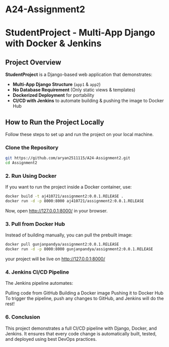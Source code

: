 # A24-Assignment2
#  StudentProject - Multi-App Django with Docker & Jenkins  

##  Project Overview  
**StudentProject** is a Django-based web application that demonstrates:  
* **Multi-App Django Structure** (`app1` & `app2`)  
* **No Database Requirement** (Only static views & templates)  
* **Dockerized Deployment** for portability  
* **CI/CD with Jenkins** to automate building & pushing the image to Docker Hub  

## How to Run the Project Locally  
Follow these steps to set up and run the project on your local machine.

### **Clone the Repository**
```sh
git https://github.com/aryan2511115/A24-Assignment2.git
cd Assignment2
```
### 2. Run Using Docker
If you want to run the project inside a Docker container, use:
```sh
docker build -t aj410721/assignment2:0.0.1.RELEASE .
docker run -d -p 8000:8000 aj410721/assignment2:0.0.1.RELEASE
```
Now, open http://127.0.0.1:8000/ in your browser.
### 3. Pull from Docker Hub
Instead of building manually, you can pull the prebuilt image:
```sh
docker pull gunjanpandya/assignment2:0.0.1.RELEASE
docker run -d -p 8000:8000 gunjanpandya/assignment2:0.0.1.RELEASE
```
your project will be live on http://127.0.0.1:8000/
### 4. Jenkins CI/CD Pipeline
The Jenkins pipeline automates:

Pulling code from GitHub
Building a Docker image
Pushing it to Docker Hub To trigger the pipeline, push any changes to GitHub, and Jenkins will do the rest!
### 6. Conclusion
This project demonstrates a full CI/CD pipeline with Django, Docker, and Jenkins. It ensures that every code change is automatically built, tested, and deployed using best DevOps practices.
